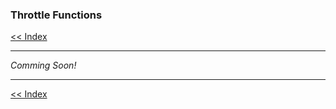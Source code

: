 ### Throttle Functions

[<< Index](/wiki/index.md)

---

*Comming Soon!*

---

[<< Index](/wiki/index.md)

